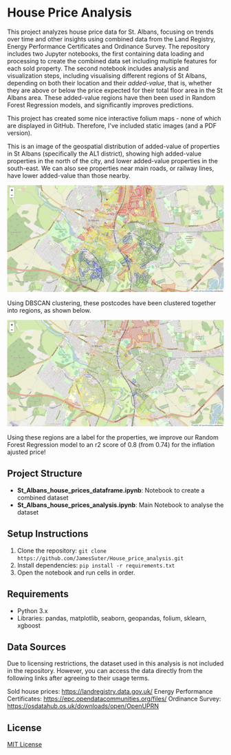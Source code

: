 # House Price Analysis

This project analyzes house price data for St. Albans, focusing on trends over time and other insights using combined data from the Land Registry, Energy Performance Certificates and Ordinance Survey. The repository includes two Jupyter notebooks, the first containing data loading and processing to create the combined data set including multiple features for each sold property. The second notebook includes analysis and visualization steps, including visualising different regions of St Albans, depending on both their location and their *added-value*, that is, whether they are above or below the price expected for their total floor area in the St Albans area. These added-value regions have then been used in Random Forest Regression models, and significantly improves predictions.

This project has created some nice interactive folium maps - none of which are displayed in GitHub. Therefore, I've included static images (and a PDF version). 

This is an image of the geospatial distribution of added-value of properties in St Albans (specifically the AL1 district), showing high added-value properties in the north of the city, and lower added-value properties in the south-east. We can also see properties near main roads, or railway lines, have lower added-value than those nearby. 

![](./St_Albans_postcodes.png)

Using DBSCAN clustering, these postcodes have been clustered together into regions, as shown below. 

![](./St_Albans_regions.png)

Using these regions are a label for the properties, we improve our Random Forest Regression model to an r2 score of 0.8 (from 0.74) for the inflation ajusted price! 


## Project Structure
- **St_Albans_house_prices_dataframe.ipynb**: Notebook to create a combined dataset
- **St_Albans_house_prices_analysis.ipynb**: Main Notebook to analyse the dataset

## Setup Instructions
1. Clone the repository: `git clone https://github.com/JamesSuter/House_price_analysis.git`
2. Install dependencies: `pip install -r requirements.txt`
3. Open the notebook and run cells in order.

## Requirements
- Python 3.x
- Libraries: pandas, matplotlib, seaborn, geopandas, folium, sklearn, xgboost
  
## Data Sources
Due to licensing restrictions, the dataset used in this analysis is not included in the repository. However, you can access the data directly from the following links after agreeing to their usage terms.

Sold house prices: https://landregistry.data.gov.uk/
Energy Performance Certificates: https://epc.opendatacommunities.org/files/
Ordinance Survey: https://osdatahub.os.uk/downloads/open/OpenUPRN


## License
[MIT License](LICENSE)

